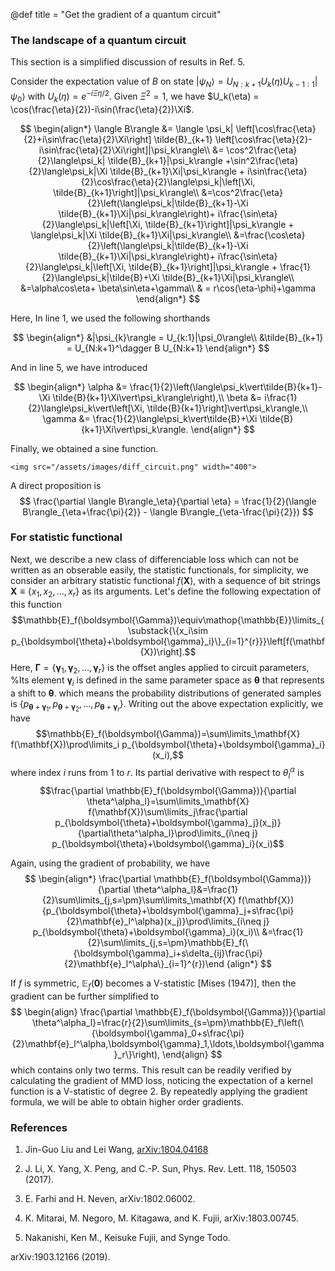 @def title = "Get the gradient of a quantum circuit"

### The landscape of a quantum circuit

This section is a simplified discussion of results in Ref. 5. 

Consider the expectation value of $B$ on state $\vert\psi_N\rangle = U_{N:k+1} U_k(\eta)U_{k-1:1}\vert\psi_0\rangle$ with $U_k(\eta)=e^{-i\Xi\eta/2}$. Given $\Xi^2 =1$, we have $U_k(\eta) = \cos(\frac{\eta}{2})-i\sin(\frac{\eta}{2})\Xi$.

$$
\begin{align*}
\langle B\rangle &= \langle \psi_k| \left[\cos\frac{\eta}{2}+i\sin\frac{\eta}{2}\Xi\right] \tilde{B}_{k+1} \left[\cos\frac{\eta}{2}-i\sin\frac{\eta}{2}\Xi\right]|\psi_k\rangle\\
&= \cos^2\frac{\eta}{2}\langle\psi_k| \tilde{B}_{k+1}|\psi_k\rangle +\sin^2\frac{\eta}{2}\langle\psi_k|\Xi \tilde{B}_{k+1}\Xi|\psi_k\rangle + i\sin\frac{\eta}{2}\cos\frac{\eta}{2}\langle\psi_k|\left[\Xi, \tilde{B}_{k+1}\right]|\psi_k\rangle\\
&=\cos^2\frac{\eta}{2}\left(\langle\psi_k|\tilde{B}_{k+1}-\Xi \tilde{B}_{k+1}\Xi|\psi_k\rangle\right)+ i\frac{\sin\eta}{2}\langle\psi_k|\left[\Xi, \tilde{B}_{k+1}\right]|\psi_k\rangle + \langle\psi_k|\Xi \tilde{B}_{k+1}\Xi|\psi_k\rangle\\
&=\frac{\cos\eta}{2}\left(\langle\psi_k|\tilde{B}_{k+1}-\Xi \tilde{B}_{k+1}\Xi|\psi_k\rangle\right)+ i\frac{\sin\eta}{2}\langle\psi_k|\left[\Xi, \tilde{B}_{k+1}\right]|\psi_k\rangle + \frac{1}{2}\langle\psi_k|\tilde{B}+\Xi \tilde{B}_{k+1}\Xi|\psi_k\rangle\\
&=\alpha\cos\eta+ \beta\sin\eta+\gamma\\
& = r\cos(\eta-\phi)+\gamma
\end{align*}
$$

Here, In line 1, we used the following shorthands

$$
\begin{align*}
&|\psi_{k}\rangle = U_{k:1}|\psi_0\rangle\\
&\tilde{B}_{k+1} = U_{N:k+1}^\dagger B U_{N:k+1}
\end{align*}
$$

And in line 5, we have introduced

$$
\begin{align*}
\alpha &= \frac{1}{2}\left(\langle\psi_k\vert\tilde{B}{k+1}-\Xi \tilde{B}{k+1}\Xi\vert\psi_k\rangle\right),\\
\beta &= i\frac{1}{2}\langle\psi_k\vert\left[\Xi, \tilde{B}{k+1}\right]\vert\psi_k\rangle,\\
\gamma &= \frac{1}{2}\langle\psi_k\vert\tilde{B}+\Xi \tilde{B}{k+1}\Xi\vert\psi_k\rangle.
\end{align*}
$$

Finally, we obtained a sine function.

~~~
<img src="/assets/images/diff_circuit.png" width="400">
~~~

A direct proposition is
$$
\frac{\partial \langle B\rangle_\eta}{\partial \eta} = \frac{1}{2}(\langle B\rangle_{\eta+\frac{\pi}{2}} - \langle B\rangle_{\eta-\frac{\pi}{2}})
$$


### For statistic functional

Next, we describe a new class of differenciable loss which can not be written as an obserable easily, the statistic functionals, for simplicity, we consider an arbitrary statistic functional $f(\mathbf{X})$, with a sequence of bit strings $\mathbf{X}\equiv\{x_1,x_2,\ldots, x_r\}$ as its arguments.
Let's define the following expectation of this function
$$\mathbb{E}_f(\boldsymbol{\Gamma})\equiv\mathop{\mathbb{E}}\limits_{\substack{\{x_i\sim p_{\boldsymbol{\theta}+\boldsymbol{\gamma}_i}\}_{i=1}^{r}}}\left[f(\mathbf{X})\right].$$
Here, $\boldsymbol{\Gamma}=\{\boldsymbol{\gamma}_1, \boldsymbol{\gamma}_2,\ldots,\boldsymbol{\gamma}_r\}$ is the offset angles applied to circuit parameters,
%Its element $\boldsymbol{\gamma}_i$ is defined in the same parameter space as $\boldsymbol{\theta}$ that represents a shift to $\boldsymbol{\theta}$.
which means the probability distributions of generated samples is
$\{p_{\boldsymbol{\theta}+\boldsymbol{\gamma}_1}, p_{\boldsymbol{\theta}+\boldsymbol{\gamma}_2},\ldots ,p_{\boldsymbol{\theta}+\boldsymbol{\gamma}_r}\}$.
Writing out the above expectation explicitly, we have
$$\mathbb{E}_f(\boldsymbol{\Gamma})=\sum\limits_\mathbf{X} f(\mathbf{X})\prod\limits_i p_{\boldsymbol{\theta}+\boldsymbol{\gamma}_i}(x_i),$$
where index $i$ runs from $1$ to $r$. Its partial derivative with respect to $\theta^\alpha_l$ is
$$\frac{\partial \mathbb{E}_f(\boldsymbol{\Gamma})}{\partial \theta^\alpha_l}=\sum\limits_\mathbf{X} f(\mathbf{X})\sum\limits_j\frac{\partial p_{\boldsymbol{\theta}+\boldsymbol{\gamma}_j}(x_j)}{\partial\theta^\alpha_l}\prod\limits_{i\neq j} p_{\boldsymbol{\theta}+\boldsymbol{\gamma}_i}(x_i)$$

Again, using the gradient of probability, we have
$$
\begin{align*}
    \frac{\partial \mathbb{E}_f(\boldsymbol{\Gamma})}{\partial \theta^\alpha_l}&=\frac{1}{2}\sum\limits_{j,s=\pm}\sum\limits_\mathbf{X} f(\mathbf{X}){p_{\boldsymbol{\theta}+\boldsymbol{\gamma}_j+s\frac{\pi}{2}\mathbf{e}_l^\alpha}(x_j)}\prod\limits_{i\neq j} p_{\boldsymbol{\theta}+\boldsymbol{\gamma}_i}(x_i)\\
    &=\frac{1}{2}\sum\limits_{j,s=\pm}\mathbb{E}_f(\{\boldsymbol{\gamma}_i+s\delta_{ij}\frac{\pi}{2}\mathbf{e}_l^\alpha\}_{i=1}^{r})\end
{align*}
$$

If $f$ is symmetric, $\mathbb{E}_f(\mathbf{0})$ becomes a V-statistic [Mises (1947)], then the gradient can be further simplified to
$$
\begin{align}
    \frac{\partial \mathbb{E}_f(\boldsymbol{\Gamma})}{\partial \theta^\alpha_l}=\frac{r}{2}\sum\limits_{s=\pm}\mathbb{E}_f\left(\{\boldsymbol{\gamma}_0+s\frac{\pi}{2}\mathbf{e}_l^\alpha,\boldsymbol{\gamma}_1,\ldots,\boldsymbol{\gamma}_r\}\right),
\end{align}
$$
which contains only two terms. This result can be readily verified by calculating the gradient of MMD loss,
noticing the expectation of a kernel function is a V-statistic of degree $2$.
By repeatedly applying the gradient formula, we will be able to obtain higher order gradients.


### References

1. Jin-Guo Liu and Lei Wang, [arXiv:1804.04168](https://arxiv.org/abs/1804.04168)

2. J. Li, X. Yang, X. Peng, and C.-P. Sun, Phys. Rev. Lett. 118,
  150503 (2017).

3. E. Farhi and H. Neven, arXiv:1802.06002.

4. K. Mitarai, M. Negoro, M. Kitagawa, and K. Fujii,
  arXiv:1803.00745.

5. Nakanishi, Ken M., Keisuke Fujii, and Synge Todo. 

  arXiv:1903.12166 (2019).
